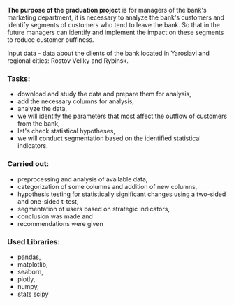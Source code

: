**The purpose of the graduation project** is for managers of the bank's marketing department, it is necessary to analyze the bank's customers and identify segments of customers who tend to leave the bank. So that in the future managers can identify and implement the impact on these segments to reduce customer puffiness.

Input data - data about the clients of the bank located in Yaroslavl and regional cities: Rostov Veliky and Rybinsk.


### Tasks:
- download and study the data and prepare them for analysis,
- add the necessary columns for analysis,
- analyze the data,
- we will identify the parameters that most affect the outflow of customers from the bank,
- let's check statistical hypotheses,
- we will conduct segmentation based on the identified statistical indicators.


### Carried out:
- preprocessing and analysis of available data,
- categorization of some columns and addition of new columns,
- hypothesis testing for statistically significant changes using a two-sided and one-sided t-test,
- segmentation of users based on strategic indicators,
- conclusion was made and
- recommendations were given


### Used Libraries:
- pandas,
- matplotlib,
- seaborn,
- plotly,
- numpy,
- stats scipy
